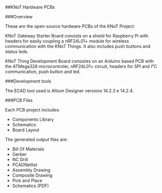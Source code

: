 ##KNoT Hardware PCBs


###Overview

These are the open-source hardware PCBs of the KNoT Project:

KNoT Gateway Starter Board consists on a shield for Raspberry Pi with headers for easily coupling a nRF24L01+ module for wireless communication with the KNoT Things. It also includes push buttons and status leds.

KNoT Thing Development Board consistes on an Arduino based PCB with the ATMega328 microcontroler, nRF24L01+ circuit, headers for SPI and I²C communication, push button and led.


###Development tools

The ECAD tool used is Altium Designer versions 14.2.3 e 14.2.4.


###PCB Files

Each PCB project includes:
 - Components Library
 - Schematics
 - Board Layout

The generated output files are:
 - Bill Of Materials
 - Gerber
 - NC Drill
 - PCADNetlist
 - Assembly Drawing
 - Composite Drawing
 - Pick and Place
 - Schematics (PDF)
